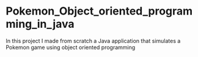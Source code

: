 # Pokemon_Object_oriented_programming_in_java
In this project I made from scratch a Java application that simulates a Pokemon game using object oriented programming
